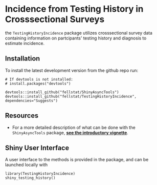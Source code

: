 # Incidence from Testing History in Crosssectional Surveys
the `TestingHistoryIncidence` package utilizes crosssectional survey data containing information on partcipants' testing history and diagnosis to estimate incidence.



## Installation

To install the latest development version from the github repo run:
```
# If devtools is not installed:
# install.packages("devtools")

devtools::install_github("fellstat/ShinyAsyncTools")
devtools::install_github("fellstat/TestingHistoryIncidence", dependencies="Suggests")
```

## Resources


* For a more detailed description of what can be done with the ``ShinyAsyncTools`` package, **[see the introductory vignette](http://htmlpreview.github.io/?https://github.com/fellstat/TestingHistoryIncidence/blob/master/inst/doc/tst_hist_vig.html)**.

## Shiny User Interface

A user interface to the methods is provided in the package, and can be launched locally with
```
library(TestingHistoryIncidence)
shiny_testing_history()
```
